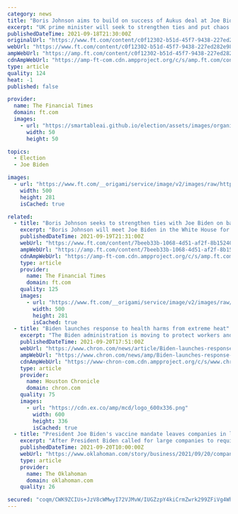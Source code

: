 ```yaml
---
category: news
title: "Boris Johnson aims to build on success of Aukus deal at Joe Biden meeting"
excerpt: "UK prime minister will seek to strengthen ties and put chaos of Afghan withdrawal aside during White House visit"
publishedDateTime: 2021-09-18T21:30:00Z
originalUrl: "https://www.ft.com/content/c0f12302-b51d-45f7-9438-227ed282e98c"
webUrl: "https://www.ft.com/content/c0f12302-b51d-45f7-9438-227ed282e98c"
ampWebUrl: "https://amp.ft.com/content/c0f12302-b51d-45f7-9438-227ed282e98c"
cdnAmpWebUrl: "https://amp-ft-com.cdn.ampproject.org/c/s/amp.ft.com/content/c0f12302-b51d-45f7-9438-227ed282e98c"
type: article
quality: 124
heat: -1
published: false

provider:
  name: The Financial Times
  domain: ft.com
  images:
    - url: "https://smartableai.github.io/election/assets/images/organizations/ft.com-50x50.jpg"
      width: 50
      height: 50

topics:
  - Election
  - Joe Biden

images:
  - url: "https://www.ft.com/__origami/service/image/v2/images/raw/https%3A%2F%2Fd1e00ek4ebabms.cloudfront.net%2Fproduction%2Fe4ab797d-46aa-4047-ae64-a9e2b7c58b71.jpg?source=google-amp&fit=scale-down&width=500"
    width: 500
    height: 281
    isCached: true

related:
  - title: "Boris Johnson seeks to strengthen ties with Joe Biden on back of Aukus"
    excerpt: "Boris Johnson will meet Joe Biden in the White House for the first time this week as he seeks to restore transatlantic relations following the west’s chaotic withdrawal from Afg"
    publishedDateTime: 2021-09-19T21:31:00Z
    webUrl: "https://www.ft.com/content/7beeb33b-1068-4d51-af2f-8b152403c5f5"
    ampWebUrl: "https://amp.ft.com/content/7beeb33b-1068-4d51-af2f-8b152403c5f5"
    cdnAmpWebUrl: "https://amp-ft-com.cdn.ampproject.org/c/s/amp.ft.com/content/7beeb33b-1068-4d51-af2f-8b152403c5f5"
    type: article
    provider:
      name: The Financial Times
      domain: ft.com
    quality: 125
    images:
      - url: "https://www.ft.com/__origami/service/image/v2/images/raw/https%3A%2F%2Fd1e00ek4ebabms.cloudfront.net%2Fproduction%2F8e996772-9b0a-4fcf-983b-8e79c1ef50e1.jpg?source=google-amp&fit=scale-down&width=500"
        width: 500
        height: 281
        isCached: true
  - title: "Biden launches response to health harms from extreme heat"
    excerpt: "The Biden administration is moving to protect workers and communities from extreme heat after a dangerously hot summer that spurred an onslaught of drought-worsened wildfires and caused hundreds of deaths from the Pacific Northwest to hurricane-ravaged Louisiana."
    publishedDateTime: 2021-09-20T17:51:00Z
    webUrl: "https://www.chron.com/news/article/Biden-launches-response-to-health-harms-from-16472519.php"
    ampWebUrl: "https://www.chron.com/news/amp/Biden-launches-response-to-health-harms-from-16472519.php"
    cdnAmpWebUrl: "https://www-chron-com.cdn.ampproject.org/c/s/www.chron.com/news/amp/Biden-launches-response-to-health-harms-from-16472519.php"
    type: article
    provider:
      name: Houston Chronicle
      domain: chron.com
    quality: 75
    images:
      - url: "https://cdn.ex.co/amp/mcd/logo_600x336.png"
        width: 600
        height: 336
        isCached: true
  - title: "President Joe Biden's vaccine mandate leaves companies in limbo, unsure of how to proceed"
    excerpt: "After President Biden called for large companies to require employees be vaccinated or get tested weekly, those companies await the final rules."
    publishedDateTime: 2021-09-20T10:00:00Z
    webUrl: "https://www.oklahoman.com/story/business/2021/09/20/companies-limbo-they-await-vaccine-mandate-rules/8349159002/"
    type: article
    provider:
      name: The Oklahoman
      domain: oklahoman.com
    quality: 26

secured: "coqm/CWK9ZCIUs+JzV8cWMwyI72VJMvW/IUGZzpY4kiCrmZwrk299ZFiVg4WheLnv/JPbAmbh9lT2tvy2HpgtbZ17O1NnZmYqV38mqaSPukRSEz8fiyKc2NR3VgyCy4W4eYEkDoOQJ3GxibByKaKUgOatqTmHCUwqlbn4iTspemDsIv4Rzrtz2cbi9RnswofkMNyKUWQ5S/mvauYZA+FR3+XElzk94qY2S7Mvj3Dw1GzaRoZ0fX7L95oPWCBZuZwSiPuLhnzM7IBtZ99LzMJDaAuztsTtuXY6aQuhHd9dKz1SUSJtAsPlKRJZHFu/QQ/qG/WRvVVXYqFMD+Ltu1cdOLENVqk4z9IqKVhd7CcpBc=;YJwsKrZkKNLQGL2rkEZr8Q=="
---
```


